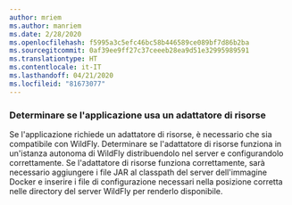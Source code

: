 ```yaml
---
author: mriem
ms.author: manriem
ms.date: 2/28/2020
ms.openlocfilehash: f5995a3c5efc46bc58b446589ce089bf7d86b2ba
ms.sourcegitcommit: 0af39ee9ff27c37ceeeb28ea9d51e32995989591
ms.translationtype: HT
ms.contentlocale: it-IT
ms.lasthandoff: 04/21/2020
ms.locfileid: "81673077"
---
```

### <a name="determine-whether-your-application-uses-a-resource-adapter"></a>Determinare se l'applicazione usa un adattatore di risorse

Se l'applicazione richiede un adattatore di risorse, è necessario che sia compatibile con WildFly. Determinare se l'adattatore di risorse funziona in un'istanza autonoma di WildFly distribuendolo nel server e configurandolo correttamente. Se l'adattatore di risorse funziona correttamente, sarà necessario aggiungere i file JAR al classpath del server dell'immagine Docker e inserire i file di configurazione necessari nella posizione corretta nelle directory del server WildFly per renderlo disponibile.
